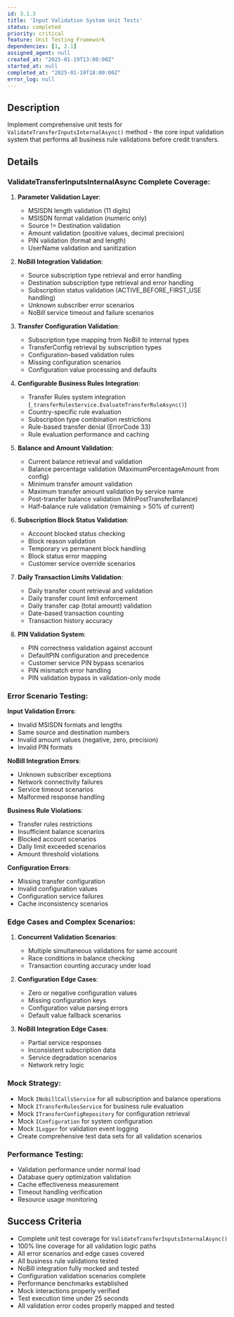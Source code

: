 ```yaml
---
id: 3.1.3
title: 'Input Validation System Unit Tests'
status: completed
priority: critical
feature: Unit Testing Framework
dependencies: [1, 2.1]
assigned_agent: null
created_at: "2025-01-19T13:00:00Z"
started_at: null
completed_at: "2025-01-19T18:00:00Z"
error_log: null
---
```


## Description

Implement comprehensive unit tests for `ValidateTransferInputsInternalAsync()` method - the core input validation system that performs all business rule validations before credit transfers.

## Details

### **ValidateTransferInputsInternalAsync Complete Coverage**:

1. **Parameter Validation Layer**:
   - MSISDN length validation (11 digits)
   - MSISDN format validation (numeric only)
   - Source != Destination validation
   - Amount validation (positive values, decimal precision)
   - PIN validation (format and length)
   - UserName validation and sanitization

2. **NoBill Integration Validation**:
   - Source subscription type retrieval and error handling
   - Destination subscription type retrieval and error handling
   - Subscription status validation (ACTIVE_BEFORE_FIRST_USE handling)
   - Unknown subscriber error scenarios
   - NoBill service timeout and failure scenarios

3. **Transfer Configuration Validation**:
   - Subscription type mapping from NoBill to internal types
   - TransferConfig retrieval by subscription types
   - Configuration-based validation rules
   - Missing configuration scenarios
   - Configuration value processing and defaults

4. **Configurable Business Rules Integration**:
   - Transfer Rules system integration (`_transferRulesService.EvaluateTransferRuleAsync()`)
   - Country-specific rule evaluation
   - Subscription type combination restrictions
   - Rule-based transfer denial (ErrorCode 33)
   - Rule evaluation performance and caching

5. **Balance and Amount Validation**:
   - Current balance retrieval and validation
   - Balance percentage validation (MaximumPercentageAmount from config)
   - Minimum transfer amount validation
   - Maximum transfer amount validation by service name
   - Post-transfer balance validation (MinPostTransferBalance)
   - Half-balance rule validation (remaining > 50% of current)

6. **Subscription Block Status Validation**:
   - Account blocked status checking
   - Block reason validation
   - Temporary vs permanent block handling
   - Block status error mapping
   - Customer service override scenarios

7. **Daily Transaction Limits Validation**:
   - Daily transfer count retrieval and validation
   - Daily transfer count limit enforcement
   - Daily transfer cap (total amount) validation
   - Date-based transaction counting
   - Transaction history accuracy

8. **PIN Validation System**:
   - PIN correctness validation against account
   - DefaultPIN configuration and precedence
   - Customer service PIN bypass scenarios
   - PIN mismatch error handling
   - PIN validation bypass in validation-only mode

### **Error Scenario Testing**:

**Input Validation Errors**:
- Invalid MSISDN formats and lengths
- Same source and destination numbers
- Invalid amount values (negative, zero, precision)
- Invalid PIN formats

**NoBill Integration Errors**:
- Unknown subscriber exceptions
- Network connectivity failures
- Service timeout scenarios
- Malformed response handling

**Business Rule Violations**:
- Transfer rules restrictions
- Insufficient balance scenarios
- Blocked account scenarios
- Daily limit exceeded scenarios
- Amount threshold violations

**Configuration Errors**:
- Missing transfer configuration
- Invalid configuration values
- Configuration service failures
- Cache inconsistency scenarios

### **Edge Cases and Complex Scenarios**:

1. **Concurrent Validation Scenarios**:
   - Multiple simultaneous validations for same account
   - Race conditions in balance checking
   - Transaction counting accuracy under load

2. **Configuration Edge Cases**:
   - Zero or negative configuration values
   - Missing configuration keys
   - Configuration value parsing errors
   - Default value fallback scenarios

3. **NoBill Integration Edge Cases**:
   - Partial service responses
   - Inconsistent subscription data
   - Service degradation scenarios
   - Network retry logic

### **Mock Strategy**:
- Mock `INobillCallsService` for all subscription and balance operations
- Mock `ITransferRulesService` for business rule evaluation
- Mock `ITransferConfigRepository` for configuration retrieval
- Mock `IConfiguration` for system configuration
- Mock `ILogger` for validation event logging
- Create comprehensive test data sets for all validation scenarios

### **Performance Testing**:
- Validation performance under normal load
- Database query optimization validation
- Cache effectiveness measurement
- Timeout handling verification
- Resource usage monitoring

## Success Criteria

- Complete unit test coverage for `ValidateTransferInputsInternalAsync()`
- 100% line coverage for all validation logic paths
- All error scenarios and edge cases covered
- All business rule validations tested
- NoBill integration fully mocked and tested
- Configuration validation scenarios complete
- Performance benchmarks established
- Mock interactions properly verified
- Test execution time under 25 seconds
- All validation error codes properly mapped and tested 